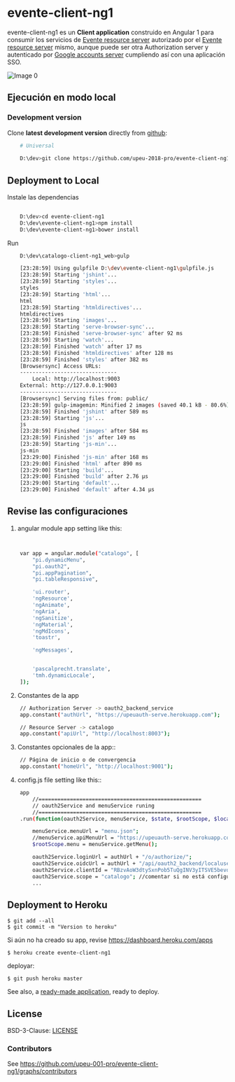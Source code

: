 # evente-client-ng1

evente-client-ng1 es un **Client application** construido en Angular 1 para consumir los servicios de [Evente resource server] autorizado por el [Evente resource server] mismo, aunque puede ser otra Authorization server y autenticado por [Google accounts server](https://accounts.google.com) cumpliendo así con una aplicación SSO.

[Evente resource server]: https://github.com/upeu-2018-pro/evente-serve


![Image 0](https://github.com/upeu-2018-pro/evente-client-ng1/blob/master/doc/e3-client_app_catalogo_web.png)



## Ejecución en modo local 

### Development version


Clone **latest development version** directly from [github]:

```sh
    # Universal
    
    D:\dev>git clone https://github.com/upeu-2018-pro/evente-client-ng1.git
```

## Deployment to Local

Instale las dependencias
```sh
    
	D:\dev>cd evente-client-ng1
	D:\dev\evente-client-ng1>npm install
	D:\dev\evente-client-ng1>bower install
```

Run
```sh
	D:\dev\catalogo-client-ng1_web>gulp

	[23:28:59] Using gulpfile D:\dev\evente-client-ng1\gulpfile.js
	[23:28:59] Starting 'jshint'...
	[23:28:59] Starting 'styles'...
	styles
	[23:28:59] Starting 'html'...
	html
	[23:28:59] Starting 'htmldirectives'...
	htmldirectives
	[23:28:59] Starting 'images'...
	[23:28:59] Starting 'serve-browser-sync'...
	[23:28:59] Finished 'serve-browser-sync' after 92 ms
	[23:28:59] Starting 'watch'...
	[23:28:59] Finished 'watch' after 17 ms
	[23:28:59] Finished 'htmldirectives' after 128 ms
	[23:28:59] Finished 'styles' after 382 ms
	[Browsersync] Access URLs:
	-------------------------------
		Local: http://localhost:9003
	External: http://127.0.0.1:9003
	-------------------------------
	[Browsersync] Serving files from: public/
	[23:28:59] gulp-imagemin: Minified 2 images (saved 40.1 kB - 80.6%)
	[23:28:59] Finished 'jshint' after 589 ms
	[23:28:59] Starting 'js'...
	js
	[23:28:59] Finished 'images' after 584 ms
	[23:28:59] Finished 'js' after 149 ms
	[23:28:59] Starting 'js-min'...
	js-min
	[23:29:00] Finished 'js-min' after 168 ms
	[23:29:00] Finished 'html' after 890 ms
	[23:29:00] Starting 'build'...
	[23:29:00] Finished 'build' after 2.76 μs
	[23:29:00] Starting 'default'...
	[23:29:00] Finished 'default' after 4.34 μs
```


## Revise las configuraciones

1. angular module app setting like this:

```sh


	var app = angular.module("catalogo", [
	    "pi.dynamicMenu",
	    "pi.oauth2",
	    "pi.appPagination",
	    "pi.tableResponsive",

	    'ui.router',
	    'ngResource',
	    'ngAnimate',
	    'ngAria',
	    'ngSanitize',
	    'ngMaterial',
	    'ngMdIcons',
	    'toastr',

	    'ngMessages',


	    'pascalprecht.translate',
	    'tmh.dynamicLocale',
	]);
```
2. Constantes de la app
```sh
	// Authorization Server -> oauth2_backend_service
	app.constant("authUrl", "https://upeuauth-serve.herokuapp.com"); 

	// Resource Server -> catalogo
	app.constant("apiUrl", "http://localhost:8003"); 
```
3. Constantes opcionales de la app::
```sh
	// Página de inicio o de convergencia
	app.constant("homeUrl", "http://localhost:9001"); 

```


4. config.js file setting like this::
```sh
	app
		//====================================================
		// oauth2Service and menuService runing
		//====================================================
	.run(function(oauth2Service, menuService, $state, $rootScope, $location, authUrl, $window, userService) {

	    menuService.menuUrl = "menu.json";
	    //menuService.apiMenuUrl = "https://upeuauth-serve.herokuapp.com/api/oauth2_backend/usermenu/";
	    $rootScope.menu = menuService.getMenu();

	    oauth2Service.loginUrl = authUrl + "/o/authorize/";
	    oauth2Service.oidcUrl = authUrl + "/api/oauth2_backend/localuserinfo/";
	    oauth2Service.clientId = "RBzvAoW3dtySxnPob5TuQgINV3yITSVE5bevdosI"; // actualice su client_id
	    oauth2Service.scope = "catalogo"; //comentar si no está configurado
	    ...
```

## Deployment to Heroku

    $ git add --all
    $ git commit -m "Version to heroku"

Si aún no ha creado su app, revise https://dashboard.heroku.com/apps

    $ heroku create evente-client-ng1

deployar:

    $ git push heroku master


See also, a [ready-made application](https://github.com/heroku/node-js-getting-started), ready to deploy.


## License

BSD-3-Clause: [LICENSE](https://github.com/upeu-001-pro/evente-client-ng1/blob/master/LICENSE)


### Contributors


See https://github.com/upeu-001-pro/evente-client-ng1/graphs/contributors

[github]: https://github.com/upeu-001-pro/evente-client-ng1



